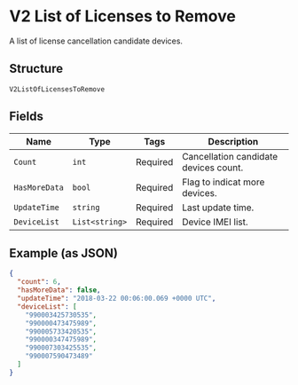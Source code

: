 
# V2 List of Licenses to Remove

A list of license cancellation candidate devices.

## Structure

`V2ListOfLicensesToRemove`

## Fields

| Name | Type | Tags | Description |
|  --- | --- | --- | --- |
| `Count` | `int` | Required | Cancellation candidate devices count. |
| `HasMoreData` | `bool` | Required | Flag to indicat more devices. |
| `UpdateTime` | `string` | Required | Last update time. |
| `DeviceList` | `List<string>` | Required | Device IMEI list. |

## Example (as JSON)

```json
{
  "count": 6,
  "hasMoreData": false,
  "updateTime": "2018-03-22 00:06:00.069 +0000 UTC",
  "deviceList": [
    "990003425730535",
    "990000473475989",
    "990005733420535",
    "990000347475989",
    "990007303425535",
    "990007590473489"
  ]
}
```

